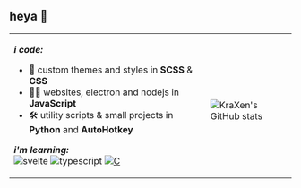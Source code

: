 ## heya 👋
<table>
  <tr>
    <td>

***i code:***
- 🎨 custom themes and styles in **SCSS** & **CSS**
- 👨‍💻 websites, electron and nodejs in **JavaScript**
- 🛠 utility scripts & small projects in **Python** and **AutoHotkey**
  
***i'm learning:***  
![svelte](https://img.shields.io/badge/Svelte-4A4A55?style=for-the-badge&logo=svelte&logoColor=FF3E00)
![typescript](https://img.shields.io/badge/TypeScript-007ACC?style=for-the-badge&logo=typescript&logoColor=white)
[![C](https://img.shields.io/badge/C-00599C?style=for-the-badge&logo=c&logoColor=white)](https://github.com/KraXen72/slovak_kyria)
    </td>
    <td>
      <br>
![KraXen's GitHub stats](https://github-readme-stats.vercel.app/api?username=KraXen72&count_private=true&show_icons=true&theme=tokyonight&include_all_commits=true&disable_animations=true)
    </td>
  </tr>
</table>

<!--
**KraXen72/KraXen72** is a ✨ _special_ ✨ repository because its `README.md` (this file) appears on your GitHub profile.

Here are some ideas to get you started:

- 🔭 I’m currently working on ...
- 🌱 I’m currently learning ...
- 👯 I’m looking to collaborate on ...
- 🤔 I’m looking for help with ...
- 💬 Ask me about ...
- 📫 How to reach me: ...
- 😄 Pronouns: ...
- ⚡ Fun fact: ...
-->

